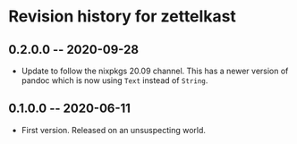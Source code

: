 # Revision history for zettelkast

## 0.2.0.0 -- 2020-09-28

* Update to follow the nixpkgs 20.09 channel. This has a newer version of
  pandoc which is now using `Text` instead of `String`.

## 0.1.0.0 -- 2020-06-11

* First version. Released on an unsuspecting world.
